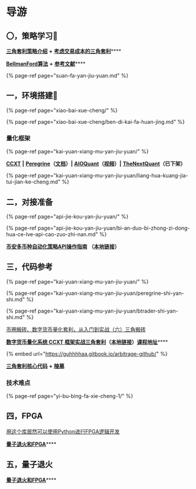 # 导游

## 〇，策略学习🚩

[**三角套利策略介绍**](https://mp.weixin.qq.com/s/G5t7TyIyrH40Kl55feTDIw) **+** [**考虑交易成本的三角套利**](https://www.jianshu.com/p/e50a52312a47)\*\*\*\*

[**BellmanFord算法**](https://www.bfm-unity.com/what-is-bfm-al) **+** [**参考文献**](https://www.bfm-unity.com/what-is-bfm-al/bfm-al-ckwx)\*\*\*\*

{% page-ref page="suan-fa-yan-jiu-yuan.md" %}

## 一，环境搭建🚩

{% page-ref page="xiao-bai-xue-cheng/" %}

{% page-ref page="xiao-bai-xue-cheng/ben-di-kai-fa-huan-jing.md" %}

### **量化框架**

{% page-ref page="kai-yuan-xiang-mu-yan-jiu-yuan/" %}

[**CCXT**](https://github.com/ccxt/ccxt)  **\|**  [**Peregrine**](https://github.com/wardbradt/peregrine)**（**[**文档**](https://guhhhhaa.gitbook.io/peregrine/)**）\|**  [**AIOQuant**](https://github.com/CongZhengithub/aioquant)**（**[**视频**](https://space.bilibili.com/479971824)**）\|**  [**TheNextQuant**](https://thenextquant.com/intro)**（已下架）**

{% page-ref page="kai-yuan-xiang-mu-yan-jiu-yuan/liang-hua-kuang-jia-tui-jian-ke-cheng.md" %}

## 二，对接准备

{% page-ref page="api-jie-kou-yan-jiu-yuan/" %}

{% page-ref page="api-jie-kou-yan-jiu-yuan/bi-an-duo-bi-zhong-zi-dong-hua-ce-lve-api-cao-zuo-zhi-nan.md" %}

[**币安多币种自动化策略API操作指南**](https://zhuanlan.zhihu.com/p/55109087) **（**[**本地链接**](https://www.bfm-unity.com/command-room-discovery/san-jiao-tao-li-shi-yan-shi/bi-an-duo-bi-zhong-zi-dong-hua-ce-lve-api-cao-zuo-zhi-nan)**）**

## 三，代码**参考**

{% page-ref page="kai-yuan-xiang-mu-yan-jiu-yuan/" %}

{% page-ref page="kai-yuan-xiang-mu-yan-jiu-yuan/peregrine-shi-yan-shi.md" %}

{% page-ref page="kai-yuan-xiang-mu-yan-jiu-yuan/btrader-shi-yan-shi.md" %}

[币圈搬砖、数字货币量化套利，从入门到实战（六）三角搬砖](https://www.jianshu.com/p/14dbaa02777a)

[**数字货币量化系统 CCXT 框架实战三角套利**](http://www.digtime.cn/articles/282/shu-zi-huo-bi-liang-hua-xi-tong-ccxt-kuang-jia-shi-zhan-san-jiao-tao-li)**（**[**本地链接**](https://www.bfm-unity.com/command-room-discovery/san-jiao-tao-li-shi-yan-shi/shu-zi-huo-bi-liang-hua-xi-tong-ccxt-kuang-jia-shi-zhan-san-jiao-tao-li)**）**[**课程地址**](https://study.163.com/course/courseMain.htm?courseId=1006162003)\*\*\*\*

{% embed url="https://guhhhhaa.gitbook.io/arbitrage-github/" %}

[**三角套利核心代码**](https://www.bfm-unity.com/ruan-jian-bfm-on-python) **+** [**陵墓**](https://www.bfm-unity.com/what-is-bfm-al/lo-st)

### **技术难点**

{% page-ref page="yi-bu-bing-fa-xie-cheng-1/" %}

## **四，FPGA**

[用这个库居然可以使用Python进行FPGA逻辑开发](https://zhuanlan.zhihu.com/p/56095014)

[**量子退火和FPGA**](https://guhhhhaa.gitbook.io/bfm-unity-doc-v1/bfm-suan-fa-de-wei-lai-fa-zhan-wei-wan-cheng)\*\*\*\*

## **五，量子退火**

[**量子退火和FPGA**](https://guhhhhaa.gitbook.io/bfm-unity-doc-v1/bfm-suan-fa-de-wei-lai-fa-zhan-wei-wan-cheng)\*\*\*\*

